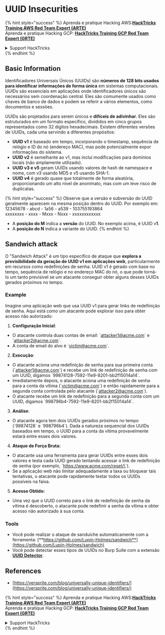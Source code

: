 # UUID Insecurities

{% hint style="success" %}
Aprenda e pratique Hacking AWS:<img src="/.gitbook/assets/arte.png" alt="" data-size="line">[**HackTricks Training AWS Red Team Expert (ARTE)**](https://training.hacktricks.xyz/courses/arte)<img src="/.gitbook/assets/arte.png" alt="" data-size="line">\
Aprenda e pratique Hacking GCP: <img src="/.gitbook/assets/grte.png" alt="" data-size="line">[**HackTricks Training GCP Red Team Expert (GRTE)**<img src="/.gitbook/assets/grte.png" alt="" data-size="line">](https://training.hacktricks.xyz/courses/grte)

<details>

<summary>Support HackTricks</summary>

* Confira os [**planos de assinatura**](https://github.com/sponsors/carlospolop)!
* **Junte-se ao** 💬 [**grupo do Discord**](https://discord.gg/hRep4RUj7f) ou ao [**grupo do telegram**](https://t.me/peass) ou **siga**-nos no **Twitter** 🐦 [**@hacktricks\_live**](https://twitter.com/hacktricks\_live)**.**
* **Compartilhe truques de hacking enviando PRs para os repositórios do** [**HackTricks**](https://github.com/carlospolop/hacktricks) e [**HackTricks Cloud**](https://github.com/carlospolop/hacktricks-cloud).

</details>
{% endhint %}

## Basic Information

Identificadores Universais Únicos (UUIDs) são **números de 128 bits usados para identificar informações de forma única** em sistemas computacionais. UUIDs são essenciais em aplicações onde identificadores únicos são necessários sem coordenação central. Eles são comumente usados como chaves de banco de dados e podem se referir a vários elementos, como documentos e sessões.

UUIDs são projetados para serem únicos e **difíceis de adivinhar**. Eles são estruturados em um formato específico, divididos em cinco grupos representados como 32 dígitos hexadecimais. Existem diferentes versões de UUIDs, cada uma servindo a diferentes propósitos:

* **UUID v1** é baseado em tempo, incorporando o timestamp, sequência de relógio e ID do nó (endereço MAC), mas pode potencialmente expor informações do sistema.
* **UUID v2** é semelhante ao v1, mas inclui modificações para domínios locais (não amplamente utilizado).
* **UUID v3 e v5** geram UUIDs usando valores de hash de namespace e nome, com v3 usando MD5 e v5 usando SHA-1.
* **UUID v4** é gerado quase que totalmente de forma aleatória, proporcionando um alto nível de anonimato, mas com um leve risco de duplicatas.

{% hint style="success" %}
Observe que a versão e subversão do UUID geralmente aparecem na mesma posição dentro do UUID. Por exemplo em:\
12345678 - abcd - 1a56 - a539 - 103755193864\
xxxxxxxx  - xxxx - Mxxx - Nxxx - xxxxxxxxxxxx

* A **posição do M** indica a **versão** do UUID. No exemplo acima, é UUID v**1**.
* A **posição do N** indica a variante do UUID.
{% endhint %}

## Sandwich attack

O "Sandwich Attack" é um tipo específico de ataque que **explora a previsibilidade da geração de UUID v1 em aplicações web**, particularmente em recursos como redefinições de senha. UUID v1 é gerado com base no tempo, sequência de relógio e no endereço MAC do nó, o que pode torná-lo um tanto previsível se um atacante conseguir obter alguns desses UUIDs gerados próximos no tempo.

### Example

Imagine uma aplicação web que usa UUID v1 para gerar links de redefinição de senha. Aqui está como um atacante pode explorar isso para obter acesso não autorizado:

1. **Configuração Inicial**:

* O atacante controla duas contas de email: \`attacker1@acme.com\` e \`attacker2@acme.com\`.
* A conta de email do alvo é \`victim@acme.com\`.

2. **Execução**:

* O atacante aciona uma redefinição de senha para sua primeira conta (\`attacker1@acme.com\`) e recebe um link de redefinição de senha com um UUID, digamos \`99874128-7592-11e9-8201-bb2f15014a14\`.
* Imediatamente depois, o atacante aciona uma redefinição de senha para a conta da vítima (\`victim@acme.com\`) e então rapidamente para a segunda conta controlada pelo atacante (\`attacker2@acme.com\`).
* O atacante recebe um link de redefinição para a segunda conta com um UUID, digamos \`998796b4-7592-11e9-8201-bb2f15014a14\`.

3. **Análise**:

* O atacante agora tem dois UUIDs gerados próximos no tempo (\`99874128\` e \`998796b4\`). Dada a natureza sequencial dos UUIDs baseados em tempo, o UUID para a conta da vítima provavelmente estará entre esses dois valores.

4. **Ataque de Força Bruta:**

* O atacante usa uma ferramenta para gerar UUIDs entre esses dois valores e testa cada UUID gerado tentando acessar o link de redefinição de senha (por exemplo, \`https://www.acme.com/reset/\<generated-UUID>\`).
* Se a aplicação web não limitar adequadamente a taxa ou bloquear tais tentativas, o atacante pode rapidamente testar todos os UUIDs possíveis na faixa.

5. **Acesso Obtido:**

* Uma vez que o UUID correto para o link de redefinição de senha da vítima é descoberto, o atacante pode redefinir a senha da vítima e obter acesso não autorizado à sua conta.

### Tools

* Você pode realizar o ataque de sanduíche automaticamente com a ferramenta: [**https://github.com/Lupin-Holmes/sandwich**](https://github.com/Lupin-Holmes/sandwich)
* Você pode detectar esses tipos de UUIDs no Burp Suite com a extensão [**UUID Detector**](https://portswigger.net/bappstore/65f32f209a72480ea5f1a0dac4f38248).

## References

* [https://versprite.com/blog/universally-unique-identifiers/](https://versprite.com/blog/universally-unique-identifiers/)

{% hint style="success" %}
Aprenda e pratique Hacking AWS:<img src="/.gitbook/assets/arte.png" alt="" data-size="line">[**HackTricks Training AWS Red Team Expert (ARTE)**](https://training.hacktricks.xyz/courses/arte)<img src="/.gitbook/assets/arte.png" alt="" data-size="line">\
Aprenda e pratique Hacking GCP: <img src="/.gitbook/assets/grte.png" alt="" data-size="line">[**HackTricks Training GCP Red Team Expert (GRTE)**<img src="/.gitbook/assets/grte.png" alt="" data-size="line">](https://training.hacktricks.xyz/courses/grte)

<details>

<summary>Support HackTricks</summary>

* Confira os [**planos de assinatura**](https://github.com/sponsors/carlospolop)!
* **Junte-se ao** 💬 [**grupo do Discord**](https://discord.gg/hRep4RUj7f) ou ao [**grupo do telegram**](https://t.me/peass) ou **siga**-nos no **Twitter** 🐦 [**@hacktricks\_live**](https://twitter.com/hacktricks\_live)**.**
* **Compartilhe truques de hacking enviando PRs para os repositórios do** [**HackTricks**](https://github.com/carlospolop/hacktricks) e [**HackTricks Cloud**](https://github.com/carlospolop/hacktricks-cloud).

</details>
{% endhint %}
